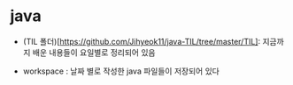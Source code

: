 
# java

- (TIL 폴더)[https://github.com/Jihyeok11/java-TIL/tree/master/TIL]: 지금까지 배운 내용들이 요일별로 정리되어 있음

- workspace : 날짜 별로 작성한 java 파일들이 저장되어 있다

